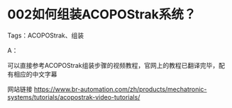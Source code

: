 # 002如何组装ACOPOStrak系统？

Tags：ACOPOStrak、组装

A：

可以直接参考ACOPOStrak组装步骤的视频教程，官网上的教程已翻译完毕，配有相应的中文字幕

网站链接 https://www.br-automation.com/zh/products/mechatronic-systems/tutorials/acopostrak-video-tutorials/